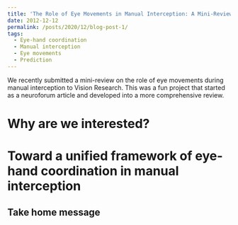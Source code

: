 ```yaml
---
title: 'The Role of Eye Movements in Manual Interception: A Mini-Review'
date: 2012-12-12
permalink: /posts/2020/12/blog-post-1/
tags:
  - Eye-hand coordination
  - Manual interception
  - Eye movements
  - Prediction
---
```


We recently submitted a mini-review on the role of eye movements during manual interception to Vision Research. This was a fun project that started as a neuroforum article and developed into a more comprehensive review.

Why are we interested?
======

Toward a unified framework of eye-hand coordination in manual interception
======

Take home message
------
